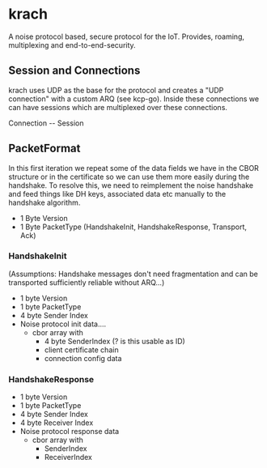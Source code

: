 # krach

A noise protocol based, secure protocol for the IoT. Provides, roaming, multiplexing and end-to-end-security.

## Session and Connections

krach uses UDP as the base for the protocol and creates a "UDP connection" with a custom ARQ (see kcp-go). Inside these
connections we can have sessions which are multiplexed over these connections.

Connection -- Session

## PacketFormat

In this first iteration we repeat some of the data fields we have in the CBOR structure or in the certificate so we can use
them more easily during the handshake. To resolve this, we need to reimplement the noise handshake and feed things like DH 
keys, associated data etc manually to the handshake algorithm.

* 1 Byte Version
* 1 Byte PacketType (HandshakeInit, HandshakeResponse, Transport, Ack)

### HandshakeInit
(Assumptions: Handshake messages don't need fragmentation and can be transported sufficiently reliable without ARQ...)
* 1 byte Version
* 1 byte PacketType
* 4 byte Sender Index
* Noise protocol init data....
  * cbor array with
    * 4 byte SenderIndex (? is this usable as ID)
    * client certificate chain
    * connection config data

### HandshakeResponse

* 1 byte Version
* 1 byte PacketType
* 4 byte Sender Index
* 4 byte Receiver Index
* Noise protocol response data
    * cbor array with
        * SenderIndex
        * ReceiverIndex